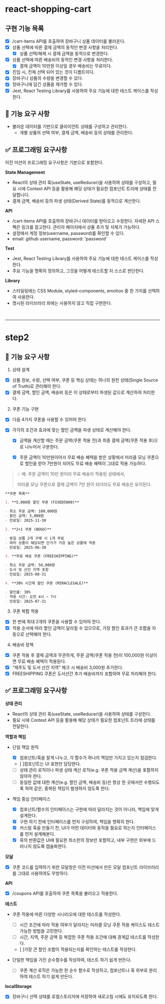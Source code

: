 # react-shopping-cart

## 구현 기능 목록

- [x] /cart-items API를 호출하여 장바구니 상품 데이터를 불러온다.
- [x] 상품 선택에 따른 결제 금액의 동적인 변경 사항을 처리한다.
  - [x] 상품 선택/해제 시 결제 금액을 동적으로 변경한다.
- [x] 상품 선택에 따른 배송비의 동적인 변경 사항을 처리한다.
  - [x] 결제 금액이 10만원 이상일 경우 배송비는 무료이다.
- [x] 진입 시, 전체 선택 되어 있는 것이 디폴트이다.
- [x] 장바구니 상품의 수량을 변경할 수 있다.
- [x] 장바구니에 담긴 상품을 제거할 수 있다.
- [x] Jest, React Testing Library를 사용하여 주요 기능에 대한 테스트 케이스를 작성한다.

## 🎯 기능 요구 사항

- 불러온 데이터를 기반으로 클라이언트 상태를 구성하고 관리한다.
  - 개별 상품의 선택 여부, 결제 금액, 배송비 등의 상태를 관리한다.

## ✅ 프로그래밍 요구사항

이전 미션의 프로그래밍 요구사항은 기본으로 포함한다.

**State Management**

- React의 상태 관리 훅(useState, useReducer)을 사용하여 상태를 구성하고, 필요 시에 Context API 등을 활용해 해당 상태가 필요한 컴포넌트 트리에 상태를 전달합니다.
- 결제 금액, 배송비 등의 파생 상태(Derived State)를 동적으로 계산한다.

**API**

- /cart-items API를 호출하여 장바구니 데이터를 받아오고 수정한다. 자세한 API 스펙은 링크를 참고한다.
  관리자 페이지에서 상품 추가 및 삭제가 가능하다.
- 설정에서 계정 정보(username, password)를 확인할 수 있다.
- email: github username, password: 'password'

**Test**

- Jest, React Testing Library를 사용하여 주요 기능에 대한 테스트 케이스를 작성한다.
- 주요 기능을 명확히 정의하고, 그것을 어떻게 테스트할 지 스스로 판단한다.

**Library**

- 스타일링에는 CSS Module, styled-components, emotion 중 한 가지를 선택하여 사용한다.
- 명시된 라이브러리 외에는 사용하지 않고 직접 구현한다.

<br/>

---

# step2

## 🎯 기능 요구 사항

1. 상태 설계

- [x] 상품 정보, 수량, 선택 여부, 쿠폰 등 핵심 상태는 하나의 원천 상태(Single Source of Truth)로 관리해야 한다.
- [x] 결제 금액, 할인 금액, 배송비 등은 이 상태로부터 파생된 값으로 계산하여 처리한다.

2. 쿠폰 기능 구현

- [x] 다음 4가지 쿠폰을 사용할 수 있어야 한다.
- [x] 각각의 조건과 효과에 맞는 할인 금액을 파생 상태로 계산해야 한다.

  - [x] 금액을 계산할 때는 주문 금액(쿠폰 적용 전)과 최종 결제 금액(쿠폰 적용 후)으로 나누어서 구분한다.

  - [x] 주문 금액이 10만원이어서 무료 배송 혜택을 받은 상황에서 미라클 모닝 쿠폰으로 할인을 받아 7만원이 되어도 무료 배송 혜택이 그대로 적용 가능하다.

> 💡 예: 주문 금액이 10만 원이라 무료 배송이 적용된 상태에서,
>
> 미라클 모닝 쿠폰으로 결제 금액이 7만 원이 되더라도 무료 배송은 유지된다.

```markdown
**쿠폰 목록**

1. **5,000원 할인 쿠폰 (FIXED5000)**

- 최소 주문 금액: 100,000원
- 할인 금액: 5,000원
- 만료일: 2025-11-30

2. **2+1 쿠폰 (BOGO)**

- 동일 상품 2개 구매 시 1개 무료
- 여러 상품이 해당되면 단가가 가장 높은 상품에 적용
- 만료일: 2025-06-30

3. **무료 배송 쿠폰 (FREESHIPPING)**

- 최소 주문 금액: 50,000원
- 도서 및 산간 지역 포함
- 만료일: 2025-08-31

4. **30% 시간제 할인 쿠폰 (MIRACLESALE)**

- 할인율: 30%
- 적용 시간: 오전 4시 ~ 7시
- 만료일: 2025-07-31
```

3. 쿠폰 복합 적용

- [x] 한 번에 최대 2개의 쿠폰을 사용할 수 있어야 한다.
- [x] 적용 순서에 따라 할인 금액이 달라질 수 있으므로, 가장 할인 효과가 큰 조합을 자동으로 선택해야 한다.

4. 배송비 정책

- [x] 쿠폰 적용 후 결제 금액과 무관하게, 주문 금액(쿠폰 적용 전)이 100,000원 이상이면 무료 배송 혜택이 적용된다.
- [x] “제주도 및 도서 산간 지역” 체크 시 배송비 3,000원 추가한다.
- [x] FREESHIPPING 쿠폰은 도서산간 추가 배송비까지 포함하여 무료 처리해야 한다.

## ✅ 프로그래밍 요구사항

**상태 관리**

- React의 상태 관리 훅(useState, useReducer)을 사용하여 상태를 구성한다.
- 필요 시에 Context API 등을 활용해 해당 상태가 필요한 컴포넌트 트리에 상태를 전달한다.

**역할과 책임**

- 단일 책임 원칙

  - [x] 컴포넌트/훅을 잘게 나누고, 각 함수가 하나의 책임만 가지고 있는지 점검한다.
  - [ ]컴포넌트는 UI 표현만 담당한다.
  - [ ] 상태 관리 로직이나 파생 상태 계산 로직(e.g. 쿠폰 적용 금액 계산)을 포함하지 않아야 한다.
  - [ ] 동일한 값에 대한 계산(e.g. 할인 금액, 배송비 등)은 항상 한 곳에서만 수행되도록 하여 같은, 중복된 책임이 발생하지 않도록 한다.

- 책임 중심 인터페이스
  - [x] 컴포넌트/함수의 인터페이스는 구현에 따라 달라지는 것이 아니라, 책임에 맞게 설계한다.
  - [x] 구현 하기 전에 인터페이스를 먼저 구성하여, 책임을 명확히 한다.
  - [x] 커스텀 훅을 만들기 전, UI가 어떤 데이터와 동작을 필요로 하는지 인터페이스를 먼저 설계해본다.
  - [x] 훅의 반환값은 UI에 필요한 최소한의 정보만 포함하고, 내부 구현은 외부에 드러나지 않도록 캡슐화한다.

**모달**

- [x] 쿠폰 코드를 입력하기 위한 모달창은 이전 미션에서 만든 모달 컴포넌트 라이브러리를 그대로 사용하여도 무방하다.

**API**

- [x] /coupons API를 호출하여 쿠폰 목록을 불러오고 적용한다.

**테스트**

- 쿠폰 적용에 따른 다양한 시나리오에 대한 테스트를 작성한다.
  - [ ] 시간 조건에 따라 적용 여부가 달라지는 미라클 모닝 쿠폰 적용 케이스도 테스트 가능한 방법을 고민한다.
  - [ ] 시간, 지역, 주문 금액 등 복잡한 쿠폰 적용 조건에 대해 경계값 테스트를 작성한다.
  - [ ]가장 큰 할인 조합이 적용되는지를 확인하는 테스트를 작성한다.
- 단일한 책임을 가진 순수함수를 작성하여, 테스트 하기 쉽게 만든다.

  - [ ] 쿠폰 계산 로직은 가능한 한 순수 함수로 작성하고, 컴포넌트나 훅 외부로 분리하여 테스트 하기 쉽게 만든다.

**localStorage**

- [x] 장바구니 선택 상태를 로컬스토리지에 저장하여 새로고침 시에도 유지되도록 한다.
